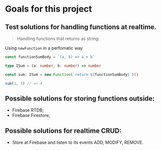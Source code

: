 # Goals for this project

## Test solutions for handling functions at realtime.

> Handling functions that returns as string:

Using `newFunction` in a perfomatic way

```typescript
const functionSumBody = `(a, b) => a + b`

type ISum = (a: number, b: number) => number

const sum: ISum = new Function(`return ${functionSumBody}`)()

sum(1, 3) // => 4
```

## Possible solutions for storing functions outside:
- Firebase RTDB;
- Firebase Firestore;


## Possible solutions for realtime CRUD:
- Store at Firebase and listen to its events ADD, MODIFY, REMOVE.